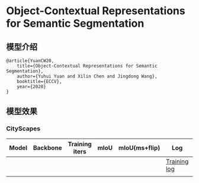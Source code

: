 # Object-Contextual Representations for Semantic Segmentation

## 模型介绍

    @article{YuanCW20,
        title={Object-Contextual Representations for Semantic Segmentation},
        author={Yuhui Yuan and Xilin Chen and Jingdong Wang},
        booktitle={ECCV},
        year={2020}
    }

## 模型效果

### CityScapes

|Model|Backbone|Training iters|mIoU|mIoU(ms+flip)|Log|Download link|
|-|-|-|-|-|-|-|
||||||[Training log]() | [VDL log](https://www.paddlepaddle.org.cn/paddle/visualdl/service/app/scalar?id=176bf6ca4d89957ffe62ac7c30fcd039)|
||||||||
